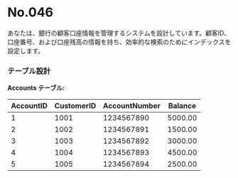 # No.046

あなたは、銀行の顧客口座情報を管理するシステムを設計しています。顧客ID、口座番号、および口座残高の情報を持ち、効率的な検索のためにインデックスを設定します。

### テーブル設計

**Accounts テーブル:**

| AccountID | CustomerID | AccountNumber | Balance  |
|-----------|------------|---------------|----------|
| 1         | 1001       | 1234567890    | 5000.00  |
| 2         | 1002       | 1234567891    | 1500.00  |
| 3         | 1003       | 1234567892    | 3000.00  |
| 4         | 1004       | 1234567893    | 4500.00  |
| 5         | 1005       | 1234567894    | 2500.00  |
